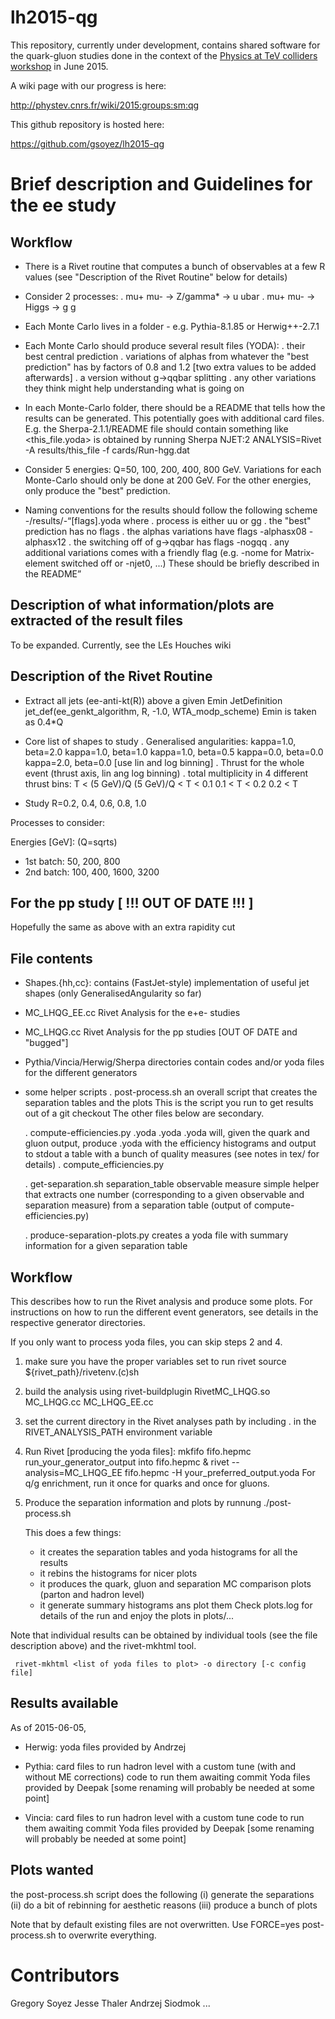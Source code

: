 lh2015-qg
=========

This repository, currently under development, contains shared software
for the quark-gluon studies done in the context of the [Physics at TeV
colliders workshop](http://phystev.cnrs.fr/) in June 2015.

A wiki page with our progress is here:

http://phystev.cnrs.fr/wiki/2015:groups:sm:qg

This github repository is hosted here:

https://github.com/gsoyez/lh2015-qg


Brief description and Guidelines for the ee study
=================================================

Workflow
--------

- There is a Rivet routine that computes a bunch of observables at a
  few R values (see "Description of the Rivet Routine" below for
  details)

- Consider 2 processes:
   . mu+ mu- -> Z/gamma* -> u ubar
   . mu+ mu- -> Higgs    -> g g

- Each Monte Carlo lives in a folder
    <Generator>-<Version>
  e.g. Pythia-8.1.85 or Herwig++-2.7.1

- Each Monte Carlo should produce several result files (YODA):
   . their best central prediction
   . variations of alphas from whatever the "best prediction" has by
     factors of 0.8 and 1.2 [two extra values to be added afterwards]
   . a version without g->qqbar splitting
   . any other variations they think might help understanding what is
     going on

- In each Monte-Carlo folder, there should be a README that tells how
  the results can be generated. This potentially goes with additional
  card files.
  E.g. the Sherpa-2.1.1/README file should contain something like
  <this_file.yoda> is obtained by running
     Sherpa NJET:2 ANALYSIS=Rivet -A results/this_file -f cards/Run-hgg.dat

- Consider 5 energies: Q=50, 100, 200, 400, 800 GeV. Variations for
  each Monte-Carlo should only be done at 200 GeV. For the other
  energies, only produce the "best" prediction.

- Naming conventions for the results should follow the following scheme
    <Generator>-<Version>/results/<process>-<Q>[flags].yoda
  where
    . process is either uu or gg
    . the "best" prediction has no flags
    . the alphas variations have flags -alphasx08 -alphasx12
    . the switching off of g->qqbar has flags -nogqq
    . any additional variations comes with a friendly flag (e.g. -nome
      for Matrix-element switched off or -njet0, ...)
      These should be briefly described in the README
   
Description of what information/plots are extracted of the result files
-----------------------------------------------------------------------

To be expanded. Currently, see the LEs Houches wiki


Description of the Rivet Routine
--------------------------------
- Extract all jets (ee-anti-kt(R)) above a given Emin
  JetDefinition jet_def(ee_genkt_algorithm, R, -1.0, WTA_modp_scheme)
  Emin is taken as 0.4*Q

- Core list of shapes to study
    . Generalised angularities:
        kappa=1.0, beta=2.0
        kappa=1.0, beta=1.0
        kappa=1.0, beta=0.5
        kappa=0.0, beta=0.0
        kappa=2.0, beta=0.0
        [use lin and log binning]
    . Thrust for the whole event (thrust axis, lin ang log binning)
    . total multiplicity in 4 different thrust bins:
        T < (5 GeV)/Q
        (5 GeV)/Q < T < 0.1
        0.1 < T < 0.2
        0.2 < T

- Study R=0.2, 0.4, 0.6, 0.8, 1.0


Processes to consider:

Energies [GeV]: (Q=sqrts)
 - 1st batch: 50, 200, 800
 - 2nd batch: 100, 400, 1600, 3200

For the pp study [ !!! OUT OF DATE !!! ]
----------------

Hopefully the same as above with an extra rapidity cut

File contents
-------------

- Shapes.{hh,cc}: contains (FastJet-style) implementation of useful
  jet shapes (only GeneralisedAngularity so far)

- MC_LHQG_EE.cc  Rivet Analysis for the e+e- studies

- MC_LHQG.cc     Rivet Analysis for the pp studies [OUT OF DATE and "bugged"]

- Pythia/Vincia/Herwig/Sherpa directories contain codes and/or yoda files for
  the different generators

- some helper scripts
   . post-process.sh   an overall script that creates the separation tables and the plots
                       This is the script you run to get results out of a git checkout
                       The other files below are secondary.

   . compute-efficiencies.py <quark>.yoda <gluon>.yoda <efficiency>.yoda
      will, given the quark and gluon output, produce
      <efficiency>.yoda with the efficiency histograms and output to
      stdout a table with a bunch of quality measures (see notes in
      tex/ for details) . compute_efficiencies.py

   . get-separation.sh separation_table observable measure
      simple helper that extracts one number (corresponding to a given
      observable and separation measure) from a separation table
      (output of compute-efficiencies.py)

   . produce-separation-plots.py
      creates a yoda file with summary information for a given separation table

Workflow
--------

This describes how to run the Rivet analysis and produce some
plots. For instructions on how to run the different event generators,
see details in the respective generator directories.

If you only want to process yoda files, you can skip steps 2 and 4.

1. make sure you have the proper variables set to run rivet
     source ${rivet_path}/rivetenv.(c)sh

2. build the analysis using
     rivet-buildplugin RivetMC_LHQG.so MC_LHQG.cc MC_LHQG_EE.cc

3. set the current directory in the Rivet analyses path by including . in 
   the RIVET_ANALYSIS_PATH environment variable

4. Run Rivet [producing the yoda files]:
     mkfifo fifo.hepmc
     run_your_generator_output into fifo.hepmc &
     rivet --analysis=MC_LHQG_EE fifo.hepmc -H your_preferred_output.yoda
   For q/g enrichment, run it once for quarks and once for gluons.

5. Produce the separation information and plots by runnung
     ./post-process.sh

   This does a few things:
     - it creates the separation tables and yoda histograms for all the results
     - it rebins the histograms for nicer plots
     - it produces the quark, gluon and separation MC comparison plots
       (parton and hadron level)
     - it generate summary histograms ans plot them
   Check plots.log for details of the run and enjoy the plots in plots/...

Note that individual results can be obtained by individual tools (see
the file description above) and the rivet-mkhtml tool.

     rivet-mkhtml <list of yoda files to plot> -o directory [-c config file]


Results available
-----------------

As of 2015-06-05, 

- Herwig: yoda files provided by Andrzej

- Pythia: card files to run hadron level with a custom tune (with and without ME corrections)
  code to run them awaiting commit
  Yoda files provided by Deepak [some renaming will probably be needed at some point]

- Vincia: card files to run hadron level with a custom tune
  code to run them awaiting commit
  Yoda files provided by Deepak [some renaming will probably be needed at some point]


Plots wanted
------------

the post-process.sh script does the following
   (i) generate the separations
  (ii) do a bit of rebinning for aesthetic reasons
 (iii) produce a bunch of plots

Note that by default existing files are not overwritten. Use FORCE=yes
post-process.sh to overwrite everything.


    

Contributors
============

Gregory Soyez
Jesse Thaler
Andrzej Siodmok
...
